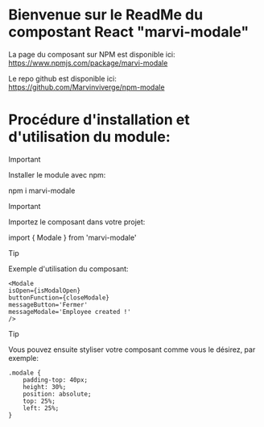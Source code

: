 # Bienvenue sur le ReadMe du compostant React "marvi-modale"

La page du composant sur NPM est disponible ici: \
https://www.npmjs.com/package/marvi-modale

Le repo github est disponible ici: \
https://github.com/Marvinviverge/npm-modale


# Procédure d'installation et d'utilisation du module:

> [!IMPORTANT]
> Installer le module avec npm:

npm i marvi-modale


> [!IMPORTANT]
> Importez le composant dans votre projet:

import { Modale } from 'marvi-modale'


> [!TIP]
> Exemple d'utilisation du composant:

```
<Modale 
isOpen={isModalOpen} 
buttonFunction={closeModale} 
messageButton='Fermer' 
messageModale='Employee created !' 
/>
```


> [!TIP]
> Vous pouvez ensuite styliser votre composant comme vous le désirez, par exemple:
```
.modale {
    padding-top: 40px;
    height: 30%;
    position: absolute;
    top: 25%;
    left: 25%;
}
```
